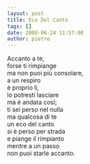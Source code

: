 ```yaml
---
layout: post
title: Eco Del Canto
tags: []
date: 2009-06-24 11:57:00
author: pietro
---
```

Accanto a te,<br/>forse ti rimpiange<br/>ma non puoi più consolare,<br/>a un respiro<br/>è proprio lì,<br/>lo potresti lasciare<br/>ma è andata così;<br/>ti sei perso nel nulla<br/>ma qualcosa di te<br/>un eco del canto<br/>si è perso per strada<br/>e piange il rimpianto<br/>mentre a un passo<br/>non puoi starle accanto.

